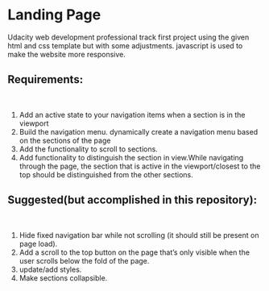 # Landing Page
Udacity web development professional track first project using the given html and css template but with some adjustments.
javascript is used to make the website more responsive.

<h2>Requirements:</h2>
<br>
<ol>
  <li>Add an active state to your navigation items when a section is in the viewport</li>
  <li>Build the navigation menu. dynamically create a navigation menu based on the sections of the page</li>
  <li>Add the functionality to scroll to sections.</li>
  <li>Add functionality to distinguish the section in view.While navigating through the page, the section that is active in the viewport/closest to the top should be distinguished from the other sections.</li>
</ol>

<h2>Suggested(but accomplished in this repository):</h2>
<br>
<ol>
  <li>Hide fixed navigation bar while not scrolling (it should still be present on page load).</li>
  <li>Add a scroll to the top button on the page that’s only visible when the user scrolls below the fold of the page.</li>
  <li>update/add styles.</li>
  <li>Make sections collapsible.</li>
</ol>
